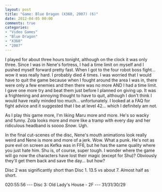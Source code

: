 ```yaml
---
layout: post
title: "Game: Blue Dragon (X360, 2007) (6)"
date: 2012-04-05 00:00
comments: true
categories:
- "Video Games"
- "Blue Dragon"
- "X360"
- "2007"
---
```


I played for about three hours tonight, although on the clock it
was only three. Since I was in Nene's fortress, I had a time limit
on myself and I pushed myself forward pretty fast. When I got to
the four robot boss fight... wow it was really hard. I probably
died 4 times. I was worried that I would have to quit the game
because when I fought around the area I was in, there were only a
few enemies and then there was no more AND I had a time limit. I
gave one more try and beat them just before I planned on giving
up. It was a frightening and annoying thought to have to quit,
although I don't think I would have really minded too
much... unfortunately. I looked at a FAQ for fight advice and it
suggested that I be at level 42... which I definitely am not.

As I play this game more, I'm liking Maru more and more. He's so
wacky and funny. Zola looks more and more like a tramp with every
day and her ridiculous headband is soooo *Snow*. Ugh.

In the final cut-scenes of the disc, Nene's mouth animations look
really weird and Nene is more and more of a jerk. Wow. What a
punk. He's not as pure evil on screen as Kefka was in FF6, but he
has the same quality where you just hate him. Shu is, of course,
super tough. I wonder where the game will go now the characters
have lost their magic (except for Shu)? Obviously they'll get them
back and save the day... but how?

Disc 2 was significantly short than Disc 1. 13.5 vs
about 7. Almost half as short.

020:55:56 --- Disc 3: Old Lady's House - 2F --- 31/31/30/29
